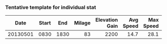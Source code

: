 ### Tentative template for individual stat

|    Date  | Start | End  | Milage | Elevation Gain | Avg Speed | Max Speed | Avg HR | Max HR | Cal Burn |
|:--------:|:-----:|:----:|-------:|---------------:|----------:|----------:|-------:|-------:|---------:|
| 20130501 |  0830 | 1830 | 83     |    2200        | 14.7      | 28.1      |  151   | 173    | 6200 |
